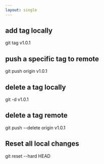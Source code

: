 ```yaml
---
layout: single
---
```


## add tag locally
git tag v1.0.1

## push a specific tag to remote
git push origin v1.0.1

## delete a tag locally
git -d v1.0.1

## delete a tag remote
git push --delete origin v1.0.1

## Reset all local changes
git reset --hard HEAD